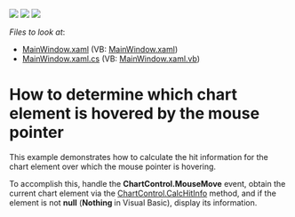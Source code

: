 <!-- default badges list -->
![](https://img.shields.io/endpoint?url=https://codecentral.devexpress.com/api/v1/VersionRange/128569695/22.2.2%2B)
[![](https://img.shields.io/badge/Open_in_DevExpress_Support_Center-FF7200?style=flat-square&logo=DevExpress&logoColor=white)](https://supportcenter.devexpress.com/ticket/details/E4511)
[![](https://img.shields.io/badge/📖_How_to_use_DevExpress_Examples-e9f6fc?style=flat-square)](https://docs.devexpress.com/GeneralInformation/403183)
<!-- default badges end -->
<!-- default file list -->
*Files to look at*:

* [MainWindow.xaml](./CS/DetermineHoveredChartElement/MainWindow.xaml) (VB: [MainWindow.xaml](./VB/DetermineHoveredChartElement/MainWindow.xaml))
* [MainWindow.xaml.cs](./CS/DetermineHoveredChartElement/MainWindow.xaml.cs) (VB: [MainWindow.xaml.vb](./VB/DetermineHoveredChartElement/MainWindow.xaml.vb))
<!-- default file list end -->
# How to determine which chart element is hovered by the mouse pointer


<p>This example demonstrates how to calculate the hit information for the chart element over which the mouse pointer is hovering. </p><p>To accomplish this, handle the <strong>ChartControl.MouseMove</strong> event, obtain the current chart element via the <a href="http://help.devexpress.com/#WPF/DevExpressXpfChartsChartControl_CalcHitInfotopic"><u>ChartControl.CalcHitInfo</u></a> method, and if the element is not <strong>null</strong> (<strong>Nothing </strong>in Visual Basic), display its information.</p><p><br />
</p>

<br/>



